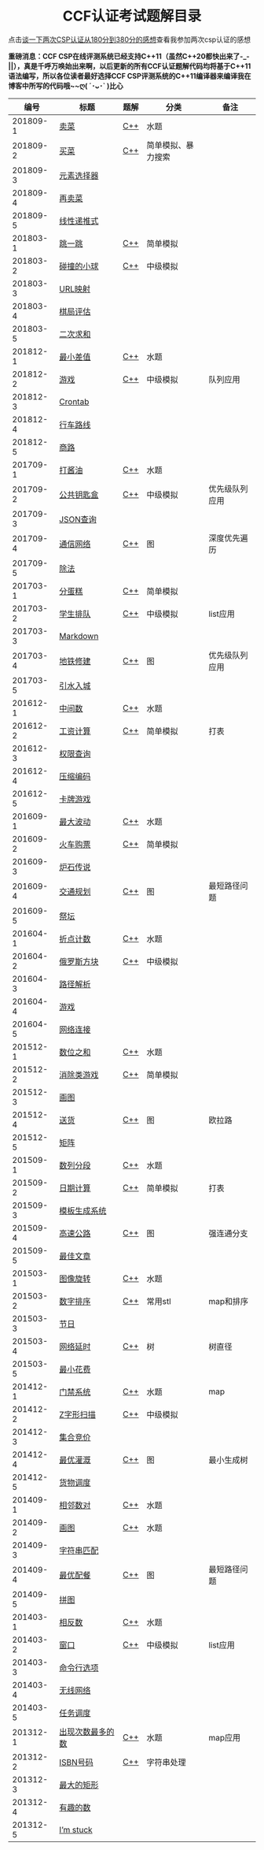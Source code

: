 # <center>CCF认证考试题解目录</center>

点击[谈一下两次CSP认证从180分到380分的感想](https://blog.csdn.net/richenyunqi/article/details/83388315)查看我参加两次csp认证的感想

**重磅消息：CCF CSP在线评测系统已经支持C++11（虽然C++20都快出来了-_-||），真是千呼万唤始出来啊，以后更新的所有CCF认证题解代码均将基于C++11语法编写，所以各位读者最好选择CCF CSP评测系统的C++11编译器来编译我在博客中所写的代码哦~~ღ( ´･ᴗ･` )比心**

|编号|标题|题解|分类|备注|
|-|-|-|-|-|
|201809-1|[卖菜](http://118.190.20.162/view.page?gpid=T79)|[C++](https://blog.csdn.net/richenyunqi/article/details/83387532)|水题||
|201809-2|[买菜](http://118.190.20.162/view.page?gpid=T78)|[C++](https://blog.csdn.net/richenyunqi/article/details/83387803)|简单模拟、暴力搜索|
|201809-3|[元素选择器](http://118.190.20.162/view.page?gpid=T77)|
|201809-4|[再卖菜](http://118.190.20.162/view.page?gpid=T76)|
|201809-5|[线性递推式](http://118.190.20.162/view.page?gpid=T75)|
|201803-1|[跳一跳](http://118.190.20.162/view.page?gpid=T73)|[C++](https://blog.csdn.net/richenyunqi/article/details/80210760)|简单模拟||
|201803-2|[碰撞的小球](http://118.190.20.162/view.page?gpid=T72)	|[C++](https://blog.csdn.net/richenyunqi/article/details/80264049)|中级模拟|
|201803-3|[URL映射](http://118.190.20.162/view.page?gpid=T71)	
|201803-4|[棋局评估](http://118.190.20.162/view.page?gpid=T70)
|201803-5|[二次求和](http://118.190.20.162/view.page?gpid=T69)	
|201812-1|[最小差值](http://118.190.20.162/view.page?gpid=T68)|[C++](https://blog.csdn.net/richenyunqi/article/details/79635422)|水题||
|201812-2|[游戏](http://118.190.20.162/view.page?gpid=T67)|[C++](https://blog.csdn.net/richenyunqi/article/details/79635613)|中级模拟|队列应用|
|201812-3|[Crontab](http://118.190.20.162/view.page?gpid=T66)|
|201812-4|[行车路线](http://118.190.20.162/view.page?gpid=T65)|
|201812-5|[商路](http://118.190.20.162/view.page?gpid=T64)|
|201709-1|[打酱油](http://118.190.20.162/view.page?gpid=T63)|[C++](https://blog.csdn.net/richenyunqi/article/details/78939215)|水题||
|201709-2|[公共钥匙盒](http://118.190.20.162/view.page?gpid=T62)|[C++](https://blog.csdn.net/richenyunqi/article/details/78939272)|中级模拟|优先级队列应用|
|201709-3|[JSON查询](http://118.190.20.162/view.page?gpid=T61)|
|201709-4|[通信网络](http://118.190.20.162/view.page?gpid=T60)|[C++](https://blog.csdn.net/richenyunqi/article/details/80380462)|图|深度优先遍历|
|201709-5|[除法](http://118.190.20.162/view.page?gpid=T59)|
|201703-1|[分蛋糕](http://118.190.20.162/view.page?gpid=T57)|[C++](https://blog.csdn.net/richenyunqi/article/details/79640130)|简单模拟|
|201703-2|[学生排队](http://118.190.20.162/view.page?gpid=T56)|[C++](https://blog.csdn.net/richenyunqi/article/details/79640451)|中级模拟|list应用|
|201703-3|[Markdown](http://118.190.20.162/view.page?gpid=T55)|
|201703-4|[地铁修建](http://118.190.20.162/view.page?gpid=T54)|[C++](https://blog.csdn.net/richenyunqi/article/details/80381334)|图|优先级队列应用|
|201703-5|[引水入城](http://118.190.20.162/view.page?gpid=T53)|
|201612-1|[中间数](http://118.190.20.162/view.page?gpid=T52)|[C++](https://blog.csdn.net/richenyunqi/article/details/79640831)|水题||
|201612-2|[工资计算](http://118.190.20.162/view.page?gpid=T51)|[C++](https://blog.csdn.net/richenyunqi/article/details/79642414)|简单模拟|打表|
|201612-3|[权限查询](http://118.190.20.162/view.page?gpid=T50)|
|201612-4|[压缩编码](http://118.190.20.162/view.page?gpid=T49)|
|201612-5|[卡牌游戏](http://118.190.20.162/view.page?gpid=T48)|
|201609-1|[最大波动](http://118.190.20.162/view.page?gpid=T47)|[C++](https://blog.csdn.net/richenyunqi/article/details/79642663)|水题||
|201609-2|[火车购票](http://118.190.20.162/view.page?gpid=T46)|[C++](https://blog.csdn.net/richenyunqi/article/details/79642950)|简单模拟|
|201609-3|[炉石传说](http://118.190.20.162/view.page?gpid=T45)|
|201609-4|[交通规划](http://118.190.20.162/view.page?gpid=T44)|[C++](https://blog.csdn.net/richenyunqi/article/details/80381642)|图|最短路径问题|
|201609-5|[祭坛](http://118.190.20.162/view.page?gpid=T43)|
|201604-1|[折点计数](http://118.190.20.162/view.page?gpid=T42)|[C++](https://blog.csdn.net/richenyunqi/article/details/79644120)|水题||
|201604-2|[俄罗斯方块](http://118.190.20.162/view.page?gpid=T41)|[C++](https://blog.csdn.net/richenyunqi/article/details/80274504)|中级模拟|
|201604-3|[路径解析](http://118.190.20.162/view.page?gpid=T40)|
|201604-4|[游戏](http://118.190.20.162/view.page?gpid=T39)|
|201604-5|[网络连接](http://118.190.20.162/view.page?gpid=T38)|
|201512-1|[数位之和](http://118.190.20.162/view.page?gpid=T37)|[C++](https://blog.csdn.net/richenyunqi/article/details/79644242)|水题||
|201512-2|[消除类游戏](http://118.190.20.162/view.page?gpid=T36)|[C++](https://blog.csdn.net/richenyunqi/article/details/79644416)|简单模拟|
|201512-3|[画图](http://118.190.20.162/view.page?gpid=T35)|
|201512-4|[送货](http://118.190.20.162/view.page?gpid=T34)|[C++](https://blog.csdn.net/richenyunqi/article/details/80382450)|图|欧拉路|
|201512-5|[矩阵](http://118.190.20.162/view.page?gpid=T33)|
|201509-1|[数列分段](http://118.190.20.162/view.page?gpid=T32)|[C++](https://blog.csdn.net/richenyunqi/article/details/79644555)|水题||
|201509-2|[日期计算](http://118.190.20.162/view.page?gpid=T31)|[C++](https://blog.csdn.net/richenyunqi/article/details/79289324)|简单模拟|打表|
|201509-3|[模板生成系统](http://118.190.20.162/view.page?gpid=T30)|
|201509-4|[高速公路](http://118.190.20.162/view.page?gpid=T29)|[C++](https://blog.csdn.net/richenyunqi/article/details/80682857)|图|强连通分支|
|201509-5|[最佳文章](http://118.190.20.162/view.page?gpid=T28)|
|201503-1|[图像旋转](http://118.190.20.162/view.page?gpid=T27)|[C++](https://blog.csdn.net/richenyunqi/article/details/79664756)|水题||
|201503-2|[数字排序](http://118.190.20.162/view.page?gpid=T26)|[C++](https://blog.csdn.net/richenyunqi/article/details/79664956)|常用stl|map和排序|
|201503-3|[节日](http://118.190.20.162/view.page?gpid=T25)|
|201503-4|[网络延时](http://118.190.20.162/view.page?gpid=T24)|[C++](https://blog.csdn.net/richenyunqi/article/details/80753928)|树|树直径|
|201503-5|[最小花费](http://118.190.20.162/view.page?gpid=T23)|
|201412-1|[门禁系统](http://118.190.20.162/view.page?gpid=T21)|[C++](https://blog.csdn.net/richenyunqi/article/details/79665461)|水题|map
|201412-2|[Z字形扫描](http://118.190.20.162/view.page?gpid=T20)|[C++](https://blog.csdn.net/richenyunqi/article/details/79665777)|中级模拟|
|201412-3|[集合竞价](http://118.190.20.162/view.page?gpid=T19)|
|201412-4|[最优灌溉](http://118.190.20.162/view.page?gpid=T18)|[C++](https://blog.csdn.net/richenyunqi/article/details/80759355)|图|最小生成树|
|201412-5|[货物调度](http://118.190.20.162/view.page?gpid=T17)|
|201409-1|[相邻数对](http://118.190.20.162/view.page?gpid=T16)|[C++](https://blog.csdn.net/richenyunqi/article/details/79665855)|水题||
|201409-2|[画图](http://118.190.20.162/view.page?gpid=T15)|[C++](https://blog.csdn.net/richenyunqi/article/details/79664756)|水题||
|201409-3|[字符串匹配](http://118.190.20.162/view.page?gpid=T14)|
|201409-4|[最优配餐](http://118.190.20.162/view.page?gpid=T13)|[C++](https://blog.csdn.net/richenyunqi/article/details/80762052)|图|最短路径问题|
|201409-5|[拼图](http://118.190.20.162/view.page?gpid=T12)|
|201403-1|[相反数](http://118.190.20.162/view.page?gpid=T10)|[C++](https://blog.csdn.net/richenyunqi/article/details/79665902)|水题||
|201403-2|[窗口](http://118.190.20.162/view.page?gpid=T9)|[C++](https://blog.csdn.net/richenyunqi/article/details/79666010)|中级模拟|list应用|
|201403-3|[命令行选项](http://118.190.20.162/view.page?gpid=T8)|
|201403-4|[无线网络](http://118.190.20.162/view.page?gpid=T7)|
|201403-5|[任务调度](http://118.190.20.162/view.page?gpid=T6)|
|201312-1|[出现次数最多的数](http://118.190.20.162/view.page?gpid=T5)|[C++](https://blog.csdn.net/richenyunqi/article/details/79666074)|水题|map应用|
|201312-2|[ISBN号码](http://118.190.20.162/view.page?gpid=T4)|[C++](https://blog.csdn.net/richenyunqi/article/details/79666262)|字符串处理|
|201312-3|[最大的矩形](http://118.190.20.162/view.page?gpid=T3)|
|201312-4|[有趣的数](http://118.190.20.162/view.page?gpid=T2)|
|201312-5|[I’m stuck](http://118.190.20.162/view.page?gpid=T1)|
